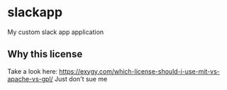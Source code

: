 # slackapp
My custom slack app application

## Why this license
Take a look here: https://exygy.com/which-license-should-i-use-mit-vs-apache-vs-gpl/
Just don't sue me

